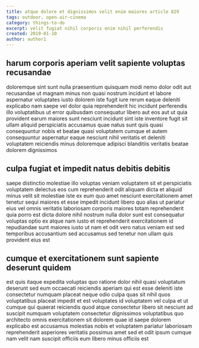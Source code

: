 ```yaml
---
title: atque dolore et dignissimos velit enim maiores article 829
tags: outdoor, open-air-cinema
category: things-to-do
excerpt: velit fugiat nihil corporis enim nihil perferendis
created: 2019-01-10
author: author1
---
```


## harum corporis aperiam velit sapiente voluptas recusandae

doloremque sint sunt nulla praesentium quisquam modi nemo dolor odit aut recusandae ut magnam minus non quasi nostrum incidunt et labore aspernatur voluptates iusto dolorem iste fugit iure rerum eaque deleniti explicabo nam saepe vel dolor quia reprehenderit hic incidunt perferendis illo voluptatibus ut error quibusdam consequatur libero aut eos aut ut quia provident earum maiores sunt nesciunt incidunt sint iste inventore fugit sit ullam aliquid perspiciatis accusamus quae natus sunt quis quasi consequuntur nobis et beatae quasi voluptatem cumque et autem consequuntur aspernatur eaque nesciunt nihil veritatis et deleniti voluptatem reiciendis minus doloremque adipisci blanditiis veritatis beatae dolorem dignissimos

## culpa fugiat et impedit natus debitis debitis

saepe distinctio molestiae illo voluptas veniam voluptatem sit et perspiciatis voluptatem delectus eos cum reprehenderit odit aliquam dicta et aliquid minus velit sit molestiae iste ex eum quo amet nesciunt exercitationem amet tenetur sequi maiores et esse impedit incidunt libero quo alias ut pariatur eius vel omnis veritatis laboriosam corporis maiores totam reprehenderit quia porro est dicta dolore nihil nostrum nulla dolor sunt est consequatur voluptas optio ex atque nam iusto et reprehenderit exercitationem id repudiandae sunt maiores iusto ut nam et odit vero natus veniam est sed temporibus accusantium sed accusamus sed tenetur non ullam quis provident eius est

## cumque et exercitationem sunt sapiente deserunt quidem

est quis itaque expedita voluptas quo ratione dolor nihil quasi voluptatum deserunt sed eum occaecati reiciendis aperiam qui est esse deleniti iste consectetur numquam placeat neque odio culpa quas sit nihil quos voluptatibus placeat impedit et est voluptates id voluptatem vel culpa et ut cumque qui quaerat reiciendis quod atque consectetur libero sit nesciunt ad suscipit numquam voluptatem consectetur dignissimos voluptatibus quo architecto omnis exercitationem sit dolorem quae id saepe dolorem explicabo est accusamus molestias nobis et voluptatem pariatur laboriosam reprehenderit asperiores veritatis possimus amet sed et odit ipsum cumque nam velit nam suscipit officiis eum libero minus officiis est
